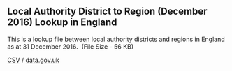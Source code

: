 ## Local Authority District to Region (December 2016) Lookup in England

This is a lookup file between local authority districts and regions in England as at 31 December 2016.  (File Size - 56 KB)

[CSV](csv/014.csv) / [data.gov.uk](https://data.gov.uk/dataset/0e0deaed-6549-422d-9cdc-38eeee07c655/local-authority-district-to-region-december-2016-lookup-in-england)


